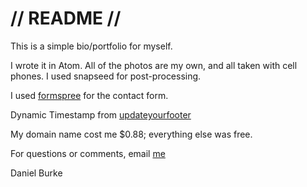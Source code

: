 // README //
============


This is a simple bio/portfolio for myself.

I wrote it in Atom.
All of the photos are my own, and all taken with cell phones.
I used snapseed for post-processing.

I used [formspree](formspree.io) for the contact form.

Dynamic Timestamp from [updateyourfooter](updateyourfooter.com)

My domain name cost me $0.88; everything else was free.

For questions or comments, email [me](mailto:thedanielburke@gmail.com)

Daniel Burke

